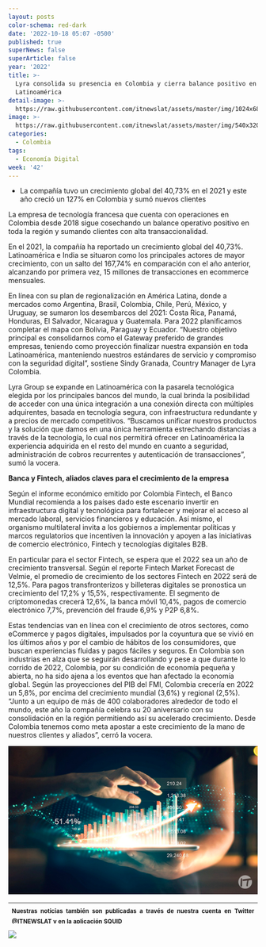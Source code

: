 ```yaml
---
layout: posts
color-schema: red-dark
date: '2022-10-18 05:07 -0500'
published: true
superNews: false
superArticle: false
year: '2022'
title: >-
  Lyra consolida su presencia en Colombia y cierra balance positivo en
  Latinoamérica
detail-image: >-
  https://raw.githubusercontent.com/itnewslat/assets/master/img/1024x680/crecimiento-en-table-g.jpg
image: >-
  https://raw.githubusercontent.com/itnewslat/assets/master/img/540x320/crecimiento-en-table-p.jpg
categories:
  - Colombia
tags:
  - Economía Digital
week: '42'
---
```

- La compañía tuvo un crecimiento global del 40,73% en el 2021 y este año creció un 127% en Colombia y sumó nuevos clientes

La empresa de tecnología francesa que cuenta con operaciones en Colombia desde 2018 sigue cosechando un balance operativo positivo en toda la región y sumando clientes con alta transaccionalidad.

En el 2021, la compañía ha reportado un crecimiento global del 40,73%. Latinoamérica e India se situaron como los principales actores de mayor crecimiento, con un salto del 167,74% en comparación con el año anterior, alcanzando por primera vez, 15 millones de transacciones en ecommerce mensuales.

En línea con su plan de regionalización en América Latina, donde a mercados como Argentina, Brasil, Colombia, Chile, Perú, México, y Uruguay, se sumaron los desembarcos del 2021: Costa Rica, Panamá, Honduras, El Salvador, Nicaragua y Guatemala. Para 2022 planificamos completar el mapa con Bolivia, Paraguay y Ecuador. “Nuestro objetivo principal es consolidarnos como el Gateway preferido de grandes empresas, teniendo como proyección finalizar nuestra expansión en toda Latinoamérica, manteniendo nuestros estándares de servicio y compromiso con la seguridad digital”, sostiene Sindy Granada, Country Manager de Lyra Colombia.

Lyra Group se expande en Latinoamérica con la pasarela tecnológica elegida por los principales bancos del mundo, la cual brinda la posibilidad de acceder con una única integración a una conexión directa con múltiples adquirentes, basada en tecnología segura, con infraestructura redundante y a precios de mercado competitivos. “Buscamos unificar nuestros productos y la solución que damos en una única herramienta estrechando distancias a través de la tecnología, lo cual nos permitirá ofrecer en Latinoamérica la experiencia adquirida en el resto del mundo en cuanto a seguridad, administración de cobros recurrentes y autenticación de transacciones”, sumó la vocera.

**Banca y Fintech, aliados claves para el crecimiento de la empresa**

Según el informe económico emitido por Colombia Fintech, el Banco Mundial recomienda a los países dado este escenario invertir en infraestructura digital y tecnológica para fortalecer y mejorar el acceso al mercado laboral, servicios financieros y educación. Así mismo, el organismo multilateral invita a los gobiernos a implementar políticas y marcos regulatorios que incentiven la innovación y apoyen a las iniciativas de comercio electrónico, Fintech y tecnologías digitales B2B. 

 
En particular para el sector Fintech, se espera que el 2022 sea un año de crecimiento transversal. Según el reporte Fintech Market Forecast de Velmie, el promedio de crecimiento de los sectores Fintech en 2022 será de 12,5%. Para pagos transfronterizos y billeteras digitales se pronostica un crecimiento del 17,2% y 15,5%, respectivamente. El segmento de criptomonedas crecerá 12,6%, la banca móvil 10,4%, pagos de comercio electrónico 7,7%, prevención del fraude 6,9% y P2P 6,8%. 

 
Estas tendencias van en línea con el crecimiento de otros sectores, como eCommerce y pagos digitales, impulsados por la coyuntura que se vivió en los últimos años y por el cambio de hábitos de los consumidores, que buscan experiencias fluidas y pagos fáciles y seguros. En Colombia son industrias en alza que se seguirán desarrollando y pese a que durante lo corrido de 2022, Colombia, por su condición de economía pequeña y abierta, no ha sido ajena a los eventos que han afectado la economía global. Según las proyecciones del PIB del FMI, Colombia crecería en 2022 un 5,8%, por encima del crecimiento mundial (3,6%) y regional (2,5%). “Junto a un equipo de más de 400 colaboradores alrededor de todo el mundo, este año la compañía celebra su 20 aniversario con su consolidación en la región permitiendo así su acelerado crecimiento. Desde Colombia tenemos como meta apostar a este crecimiento de la mano de nuestros clientes y aliados”, cerró la vocera.

![](https://raw.githubusercontent.com/itnewslat/assets/master/img/540x320/crecimiento-en-table-p.jpg)

<table style="height: 42px;" width="569">
<tbody>
<tr>
<td style="text-align: justify;"><sub><strong>Nuestras noticias también son publicadas a través de nuestra cuenta en Twitter <a href="https://twitter.com/itnewslat?lang=es">@ITNEWSLAT</a> y en la aplicación <a href="https://squidapp.co/en/">SQUID</a></strong></sub></td>
</tr>
</tbody>
</table>

<img src="https://tracker.metricool.com/c3po.jpg?hash=56f88a41e39ab42c063cc51676587a04"/>
